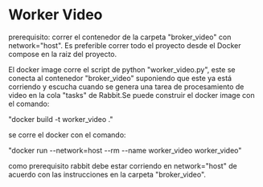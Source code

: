# Worker Video

prerequisito: correr el contenedor de la carpeta "broker_video" con  network="host". Es preferible correr todo el proyecto desde el Docker compose en la raiz del proyecto.


El docker image corre el script de python "worker_video.py", este se conecta al contenedor "broker_video" suponiendo que este ya está corriendo y escucha cuando se genera una tarea de procesamiento de video en la cola "tasks" de Rabbit.Se puede construir el docker image con el comando:

"docker build -t worker_video ."

se corre el docker con el comando:

"docker run --network=host --rm --name worker_video worker_video"

como prerequisito rabbit debe estar corriendo en network="host" de acuerdo con las instrucciones en la carpeta "broker_video".
